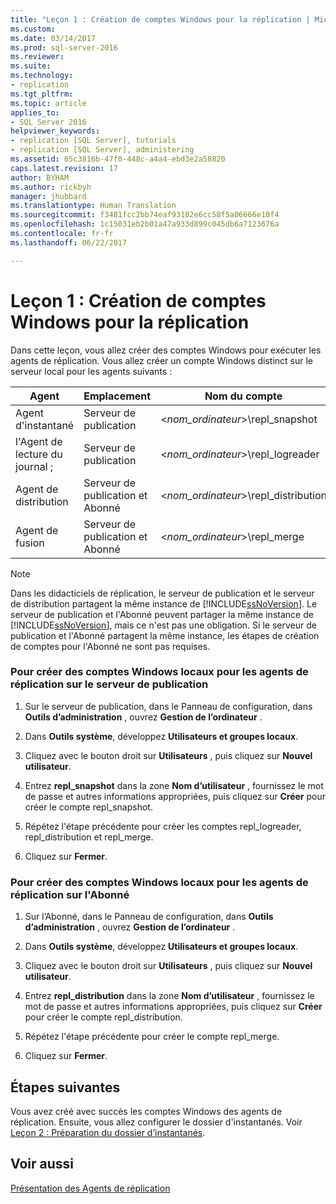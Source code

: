 ```yaml
---
title: "Leçon 1 : Création de comptes Windows pour la réplication | Microsoft Docs"
ms.custom: 
ms.date: 03/14/2017
ms.prod: sql-server-2016
ms.reviewer: 
ms.suite: 
ms.technology:
- replication
ms.tgt_pltfrm: 
ms.topic: article
applies_to:
- SQL Server 2016
helpviewer_keywords:
- replication [SQL Server], tutorials
- replication [SQL Server], administering
ms.assetid: 65c3816b-47f0-448c-a4a4-ebd3e2a58820
caps.latest.revision: 17
author: BYHAM
ms.author: rickbyh
manager: jhubbard
ms.translationtype: Human Translation
ms.sourcegitcommit: f3481fcc2bb74eaf93182e6cc58f5a06666e10f4
ms.openlocfilehash: 1c15031eb2b01a47a933d899c045db6a7123676a
ms.contentlocale: fr-fr
ms.lasthandoff: 06/22/2017

---
```

# <a name="lesson-1-creating-windows-accounts-for-replication"></a>Leçon 1 : Création de comptes Windows pour la réplication
Dans cette leçon, vous allez créer des comptes Windows pour exécuter les agents de réplication. Vous allez créer un compte Windows distinct sur le serveur local pour les agents suivants :  
  
|Agent|Emplacement|Nom du compte|  
|---------|------------|----------------|  
|Agent d'instantané|Serveur de publication|\<*nom_ordinateur*>\repl_snapshot|  
|l'Agent de lecture du journal ;|Serveur de publication|\<*nom_ordinateur*>\repl_logreader|  
|Agent de distribution|Serveur de publication et Abonné|\<*nom_ordinateur*>\repl_distribution|  
|Agent de fusion|Serveur de publication et Abonné|\<*nom_ordinateur*>\repl_merge|  
  
> [!NOTE]  
> Dans les didacticiels de réplication, le serveur de publication et le serveur de distribution partagent la même instance de [!INCLUDE[ssNoVersion](../../includes/ssnoversion-md.md)]. Le serveur de publication et l'Abonné peuvent partager la même instance de [!INCLUDE[ssNoVersion](../../includes/ssnoversion-md.md)], mais ce n'est pas une obligation. Si le serveur de publication et l'Abonné partagent la même instance, les étapes de création de comptes pour l'Abonné ne sont pas requises.  
  
### <a name="to-create-local-windows-accounts-for-replication-agents-at-the-publisher"></a>Pour créer des comptes Windows locaux pour les agents de réplication sur le serveur de publication  
  
1.  Sur le serveur de publication, dans le Panneau de configuration, dans **Outils d’administration** , ouvrez **Gestion de l’ordinateur** .  
  
2.  Dans **Outils système**, développez **Utilisateurs et groupes locaux**.  
  
3.  Cliquez avec le bouton droit sur **Utilisateurs** , puis cliquez sur **Nouvel utilisateur**.  
  
4.  Entrez **repl_snapshot** dans la zone **Nom d’utilisateur** , fournissez le mot de passe et autres informations appropriées, puis cliquez sur **Créer** pour créer le compte repl_snapshot.  
  
5.  Répétez l'étape précédente pour créer les comptes repl_logreader, repl_distribution et repl_merge.  
  
6.  Cliquez sur **Fermer**.  
  
### <a name="to-create-local-windows-accounts-for-replication-agents-at-the-subscriber"></a>Pour créer des comptes Windows locaux pour les agents de réplication sur l'Abonné  
  
1.  Sur l’Abonné, dans le Panneau de configuration, dans **Outils d’administration** , ouvrez **Gestion de l’ordinateur** .  
  
2.  Dans **Outils système**, développez **Utilisateurs et groupes locaux**.  
  
3.  Cliquez avec le bouton droit sur **Utilisateurs** , puis cliquez sur **Nouvel utilisateur**.  
  
4.  Entrez **repl_distribution** dans la zone **Nom d’utilisateur** , fournissez le mot de passe et autres informations appropriées, puis cliquez sur **Créer** pour créer le compte repl_distribution.  
  
5.  Répétez l'étape précédente pour créer le compte repl_merge.  
  
6.  Cliquez sur **Fermer**.  
  
## <a name="next-steps"></a>Étapes suivantes  
Vous avez créé avec succès les comptes Windows des agents de réplication. Ensuite, vous allez configurer le dossier d'instantanés. Voir [Leçon 2 : Préparation du dossier d’instantanés](../../relational-databases/replication/lesson-2-preparing-the-snapshot-folder.md).  
  
## <a name="see-also"></a>Voir aussi  
[Présentation des Agents de réplication](../../relational-databases/replication/agents/replication-agents-overview.md)  
  
  
  

